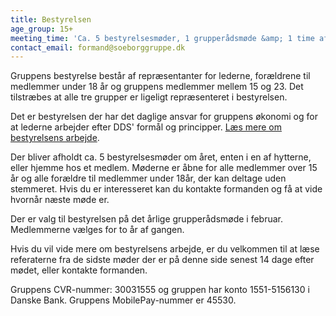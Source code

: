 ```yaml
---
title: Bestyrelsen
age_group: 15+
meeting_time: 'Ca. 5 bestyrelsesmøder, 1 grupperådsmøde &amp; 1 time af et ledergruppemøde'
contact_email: formand@soeborggruppe.dk
---
```

Gruppens bestyrelse består af repræsentanter for lederne, forældrene til medlemmer under 18 år og gruppens medlemmer mellem 15 og 23.&nbsp;Det tilstræbes at alle tre grupper er ligeligt repræsenteret i bestyrelsen.

Det er bestyrelsen der har det daglige ansvar for gruppens økonomi og for at lederne arbejder efter DDS' formål og principper. [Læs mere om bestyrelsens arbejde](/ny-i-bestyrelsen).

Der bliver afholdt ca. 5 bestyrelsesmøder om året, enten i en af hytterne, eller hjemme hos et medlem. Møderne er åbne for alle medlemmer over 15 år og alle forældre til medlemmer under 18år, der kan deltage uden stemmeret. Hvis du er interesseret kan du kontakte formanden og få at vide hvornår næste møde er.

Der er valg til bestyrelsen på det årlige grupperådsmøde i februar. Medlemmerne vælges for to år af gangen.

Hvis du vil vide mere om bestyrelsens arbejde, er du velkommen til at læse referaterne fra de sidste møder der er på denne side senest 14 dage efter mødet, eller kontakte formanden.

Gruppens CVR-nummer: 30031555 og gruppen har konto 1551-5156130 i Danske Bank. Gruppens MobilePay-nummer er 45530.
